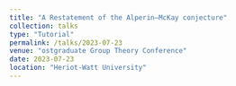 ```yaml
---
title: "A Restatement of the Alperin–McKay conjecture"
collection: talks
type: "Tutorial"
permalink: /talks/2023-07-23
venue: "ostgraduate Group Theory Conference"
date: 2023-07-23
location: "Heriot-Watt University"
---
```


